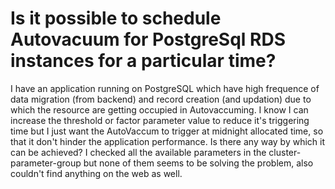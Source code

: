 
# Is it possible to schedule Autovacuum for PostgreSql RDS instances for a particular time?

I have an application running on PostgreSQL which have high frequence of data migration (from backend) and record creation (and updation) due to which the resource are getting occupied in Autovaccuming.
I know I can increase the threshold or factor parameter value to reduce it's triggering time but I just want the AutoVaccum to trigger at midnight allocated time, so that it don't hinder the application performance.
Is there any way by which it can be achieved?
I checked all the available parameters in the cluster-parameter-group but none of them seems to be solving the problem, also couldn't find anything on the web as well.

        